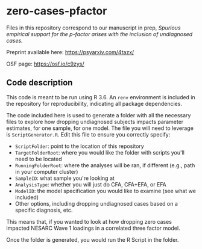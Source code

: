# zero-cases-pfactor

Files in this repository correspond to our manuscript in prep, *Spurious empirical support for the p-factor arises with the inclusion of undiagnosed cases.* 

Preprint available here: https://psyarxiv.com/4tazx/

OSF page: https://osf.io/c9zys/

## Code description

This code is meant to be run using R 3.6. An `renv` environment is included in the repository for reproducibility, indicating all package dependencies. 

The code included here is used to generate a folder with all the necessary files to explore how dropping undiagnosed subjects impacts parameter estimates, for one sample, for one model. The file you will need to leverage is `ScriptGenerator.R`. Edit this file to ensure you correctly specify:

- `ScriptFolder`: point to the location of this repository
- `TargetFolderRoot`: where you would like the folder with scripts you'll need to be located
- `RunningFolderRoot`: where the analyses will be ran, if different (e.g., path in your computer cluster)
- `SampleID`: what sample you're looking at
- `AnalysisType`: whether you will just do CFA, CFA+EFA, or EFA
- `ModelID`: the model specification you would like to examine (see what we included)
- Other options, including dropping undiagnosed cases based on a specific diagnosis, etc.

This means that, if you wanted to look at how dropping zero cases impacted NESARC Wave 1 loadings in a correlated three factor model.

Once the folder is generated, you would run the R Script in the folder.